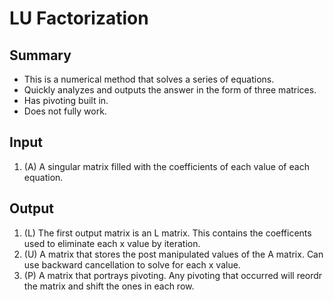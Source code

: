 
# LU Factorization

## Summary
- This is a numerical method that solves a series of equations.
- Quickly analyzes and outputs the answer in the form of three matrices.
- Has pivoting built in.
- Does not fully work.

## Input
1. (A) A singular matrix filled with the coefficients of each value of each equation.
## Output
1. (L) The first output matrix is an L matrix. This contains the coefficents used to eliminate each x value by iteration.
2. (U) A matrix that stores the post manipulated values of the A matrix. Can use backward cancellation to solve for each x value.
3. (P) A matrix that portrays pivoting. Any pivoting that occurred will reordr the matrix and shift the ones in each row.




